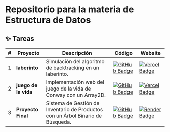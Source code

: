# Repositorio para la materia de Estructura de Datos

## ✨ Tareas

|  #   | Proyecto         | Descripción                                                              | Código                                                                                                                                                                                   | Website                                                       |
| --- | ---------------- | ------------------------------------------------------------------------ | ---------------------------------------------------------------------------------------------------------------------------------------------------------------------------------------- | ------------------------------------------------------------- |
| 1   | **laberinto** | Simulación del algoritmo de backtracking en un laberinto.  | [![GitHub Badge](https://img.shields.io/badge/Código-181717?logo=github&logoColor=fff&style=flat-square)](https://github.com/JUANIMAN/Estructura-de-datos/tree/main/Laberinto) | [![Vercel Badge](https://img.shields.io/badge/Website-000?logo=vercel&logoColor=fff&style=flat-square)](https://laberinto-six.vercel.app/) |
| 2   | **juego de la vida** | Implementación web del juego de la vida de Conway con un Array2D. | [![GitHub Badge](https://img.shields.io/badge/Código-181717?logo=github&logoColor=fff&style=flat-square)](https://github.com/JUANIMAN/Estructura-de-datos/tree/main/tarea6) | [![Vercel Badge](https://img.shields.io/badge/Website-000?logo=vercel&logoColor=fff&style=flat-square)](https://game-of-life-beige-five.vercel.app/) |
| 3   | **Proyecto Final** | Sistema de Gestión de Inventario de Productos con un Árbol Binario de Búsqueda. | [![GitHub Badge](https://img.shields.io/badge/Código-181717?logo=github&logoColor=fff&style=flat-square)](https://github.com/JUANIMAN/Estructura-de-datos/tree/main/tarea6) | [![Render Badge](https://img.shields.io/badge/Website-000?logo=render&logoColor=fff&style=flat-square)](https://estructura-de-datos.onrender.com/inventario) |
